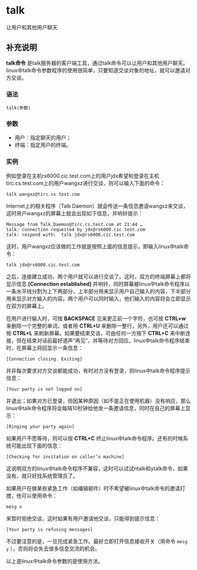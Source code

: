 #  talk

让用户和其他用户聊天

##  补充说明

**talk命令**
是talk服务器的客户端工具，通过talk命令可以让用户和其他用户聊天。linux中talk命令参数程序的使用很简单，只要知道交谈对象的地址，就可以邀请对方交谈。

###  语法

    
    
    talk(参数)
    

###  参数

  * 用户：指定聊天的用户； 
  * 终端：指定用户的终端。 

###  实例

例如登录在主机rs6000.cic.test.com上的用户jdx希望和登录在主机tirc.cs.test.com上的用户wangxz进行交谈，则可以输入下面的命令：

    
    
    talk wangxz@tirc.cs.test.com
    

Internet上的相关程序（Talk Daemon）就会传送一条信息邀请wangxz来交谈，这时用户wangxz的屏幕上就会出现如下信息，并响铃提示：

    
    
    Message from Talk_Daemon@tirc.cs.test.com at 21:44 …
    talk: connection requested by jdx@rs6000.cic.test.com
    talk: respond with:  talk jdx@rs6000.cic.test.com
    

这时，用户wangxz应该做的工作就是按照上面的信息提示，即输入linux中talk命令：

    
    
    talk jdx@rs6000.cic.test.com
    

之后，连接建立成功，两个用户就可以进行交谈了。这时，双方的终端屏幕上都将显示信息 **[Connection established]**
并响铃，同时屏幕被linux中talk命令程序以一条水平线分割为上下两部分，上半部分用来显示用户自己输入的内容，下半部分用来显示对方输入的内容。两个用户可以同时输入，他们输入的内容将会立即显示在双方的屏幕上。

在用户进行输入时，可按 **BACKSPACE** 见来更正前一个字符，也可按 **CTRL+w** 来删除一个完整的单词，或者用 **CTRL+U**
来删除一整行，另外，用户还可以通过按 **CTRL+L** 来刷新屏幕。如果要结束交谈，可由任何一方按下 **CTRL+C**
来中断连接，但在结束对话前最好道声“再见”，并等待对方回应。linux中talk命令程序结束时，在屏幕上将回显示一条信息：

    
    
    [Connection closing. Exiting]
    

并非每次要求对方交谈都能成功，有时对方没有登录，则linux中talk命令程序提示信息：

    
    
    [Your party is not logged on]
    

并退出；如果对方已登录，但因某种原因（如不是正在使用机器）没有响应，那么linux中talk命令程序将会每隔10秒钟给他发一条邀请信息，同时在自己的屏幕上显示：

    
    
    [Ringing your party again]
    

如果用户不愿等待，则可以按 **CTRL+C** 终止linux中talk命令程序。还有的时候系统可能出现下面的信息：

    
    
    [Checking for invitation on caller’s machine]
    

这说明双方的linux中talk命令程序不兼容，这时可以试试ntalk和ytalk命令，如果没有，就只好找系统管理员了。

如果用户在做某些紧急工作（如编辑邮件）时不希望被linux中talk命令的邀请打搅，他可以使用命令：

    
    
    mesg n
    

来暂时拒绝交谈，这时如果有用户邀请他交谈，只能得到提示信息：

    
    
    [Your party is refusing messages]
    

不过要注意的是，一旦完成紧急工作。最好立即打开信息接收开关（用命令 ` mesg y ` ），否则将会失去很多信息交流的机会。

以上是linux中talk命令参数的是使用方法。

